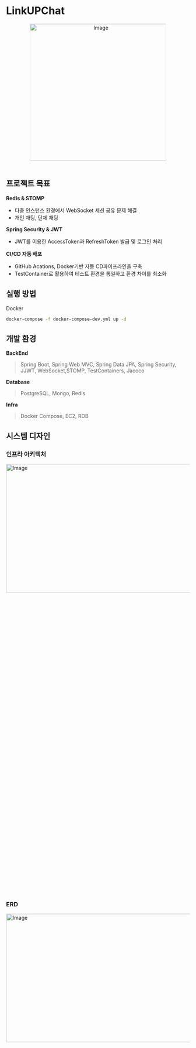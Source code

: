 # LinkUPChat
</p>
<div align="center">
    <img width="374" alt="Image" src="https://github.com/user-attachments/assets/8fbfceff-fab4-4c28-9cbf-fb55ed3a8a9e" />
</div>
<br>


## 프로젝트 목표 
**Redis & STOMP** 
- 다중 인스턴스  환경에서 WebSocket 세션 공유 문제 해결
- 개인 채팅, 단체 채팅 

**Spring Security & JWT** 
- JWT를 이용한 AccessToken과 RefreshToken 발급 및 로그인 처리

**CI/CD 자동 배포**
- GitHub Acations, Docker기반 자동 CD파이프라인을 구축 
- TestContainer로 활용하여 테스트 환경을 통일하고 환경 차이를 최소화

## 실행 방법
Docker 

```sh
docker-compose -f docker-compose-dev.yml up -d
```

## 개발 환경
**BackEnd**

> Spring Boot, Spring Web MVC,
Spring Data JPA, 
Spring Security, JJWT,
WebSocket,STOMP, 
TestContainers, Jacoco
> 

**Database**

> PostgreSQL,  Mongo,  Redis
> 

**Infra**

> Docker Compose, EC2, RDB
>


## 시스템 디자인

### 인프라 아키텍처
<img width="548" alt="Image" src="https://github.com/user-attachments/assets/55d895ac-4556-4658-a8c5-01847993a7c7" width="30%" height="30%"/>

### ERD
<img width="577" alt="Image" src="https://github.com/user-attachments/assets/303254ad-3eb5-440b-9321-f3b9bcb1ff56" width="30%" height="30%"/>
